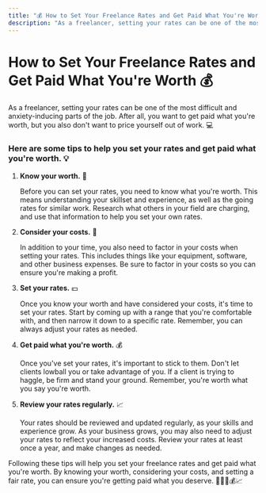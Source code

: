 ```yaml
---
title: "💰 How to Set Your Freelance Rates and Get Paid What You're Worth 💸"
description: "As a freelancer, setting your rates can be one of the most difficult and anxiety-inducing parts of the job. After all, you want to get paid what you're worth, but you also don't want to price yourself out of work. 💼"
---
```


# How to Set Your Freelance Rates and Get Paid What You're Worth 💰

As a freelancer, setting your rates can be one of the most difficult and anxiety-inducing parts of the job. After all, you want to get paid what you're worth, but you also don't want to price yourself out of work. 💻

### Here are some tips to help you set your rates and get paid what you're worth. 💡

1. **Know your worth.** 💪

   Before you can set your rates, you need to know what you're worth. This means understanding your skillset and experience, as well as the going rates for similar work. Research what others in your field are charging, and use that information to help you set your own rates.

2. **Consider your costs.** 💸

   In addition to your time, you also need to factor in your costs when setting your rates. This includes things like your equipment, software, and other business expenses. Be sure to factor in your costs so you can ensure you're making a profit.

3. **Set your rates.** 💵

   Once you know your worth and have considered your costs, it's time to set your rates. Start by coming up with a range that you're comfortable with, and then narrow it down to a specific rate. Remember, you can always adjust your rates as needed.

4. **Get paid what you're worth.** 💰

   Once you've set your rates, it's important to stick to them. Don't let clients lowball you or take advantage of you. If a client is trying to haggle, be firm and stand your ground. Remember, you're worth what you say you're worth.

5. **Review your rates regularly.** 📈

   Your rates should be reviewed and updated regularly, as your skills and experience grow. As your business grows, you may also need to adjust your rates to reflect your increased costs. Review your rates at least once a year, and make changes as needed.

Following these tips will help you set your freelance rates and get paid what you're worth. By knowing your worth, considering your costs, and setting a fair rate, you can ensure you're getting paid what you deserve. 💪💸💵💰📈
